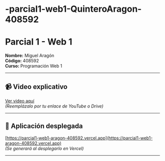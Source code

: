 # -parcial1-web1-QuinteroAragon-408592

# Parcial 1 - Web 1

**Nombre:** Miguel Aragón  
**Código:** 408592  
**Curso:** Programación Web 1

---

## 📹 Video explicativo

[Ver video aquí](https://link-al-video.com)  
*(Reemplázalo por tu enlace de YouTube o Drive)*

---

## 🚀 Aplicación desplegada

[https://parcial1-web1-aragon-408592.vercel.app](https://parcial1-web1-aragon-408592.vercel.app)  
*(Se generará al desplegarlo en Vercel)*

---
